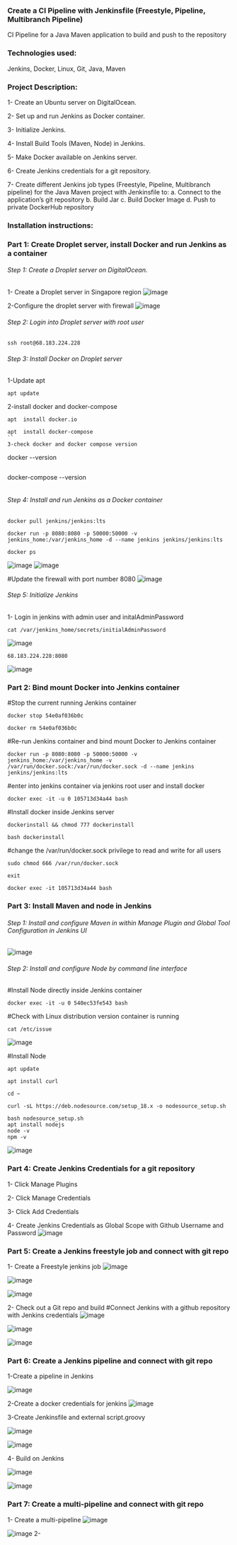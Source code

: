 ### Create a CI Pipeline with Jenkinsfile (Freestyle, Pipeline, Multibranch Pipeline)

CI Pipeline for a Java Maven application to build and push to the repository

### Technologies used:

Jenkins, Docker, Linux, Git, Java, Maven

### Project Description:

1- Create an Ubuntu server on DigitalOcean.

2- Set up and run Jenkins as Docker container.

3- Initialize Jenkins.

4- Install Build Tools (Maven, Node) in Jenkins.

5- Make Docker available on Jenkins server.

6- Create Jenkins credentials for a git repository.

7- Create different Jenkins job types (Freestyle, Pipeline, Multibranch pipeline) for the Java Maven project with Jenkinsfile to:
a. Connect to the application’s git repository
b. Build Jar
c. Build Docker Image
d. Push to private DockerHub repository

### Installation instructions:

### Part 1: Create Droplet server, install Docker and run Jenkins as a container

###### Step 1: Create a Droplet server on DigitalOcean.

1- Create a Droplet server in Singapore region
![image](image/Screenshot%202023-02-23%20at%203.59.07%20pm.png?raw=true)

2-Configure the droplet server with firewall
![image](image/Screenshot%202023-02-23%20at%204.02.17%20pm.png?raw=true)

###### Step 2: Login into Droplet server with root user

```
ssh root@68.183.224.228
```

###### Step 3: Install Docker on Droplet server

1-Update apt

```
apt update
```

2-install docker and docker-compose

```
apt  install docker.io
```

```
apt  install docker-compose
``
3-check docker and docker compose version
```

docker --version

```

```

docker-compose --version

```

```

###### Step 4: Install and run Jenkins as a Docker container

```
docker pull jenkins/jenkins:lts
```

```
docker run -p 8080:8080 -p 50000:50000 -v jenkins_home:/var/jenkins_home -d --name jenkins jenkins/jenkins:lts
```

```
docker ps
```

![image](image/Screenshot%202023-02-23%20at%204.15.31%20pm.png?raw=true)
![image](image/Screenshot%202023-02-23%20at%204.17.12%20pm.png?raw=true)

#Update the firewall with port number 8080
![image](image/Screenshot%202023-02-23%20at%204.23.25%20pm.png?raw=true)

###### Step 5: Initialize Jenkins

1- Login in jenkins with admin user and initalAdminPassword

```
cat /var/jenkins_home/secrets/initialAdminPassword
```

![image](image/Screenshot%202023-02-23%20at%204.20.37%20pm.png?raw=true)

```
68.183.224.228:8080
```

![image](image/Screenshot%202023-02-23%20at%206.06.10%20pm.png?raw=true)

### Part 2: Bind mount Docker into Jenkins container

#Stop the current running Jenkins container

```
docker stop 54e0af036b0c
```

```
docker rm 54e0af036b0c
```

#Re-run Jenkins container and bind mount Docker to Jenkins container

```
docker run -p 8080:8080 -p 50000:50000 -v jenkins_home:/var/jenkins_home -v /var/run/docker.sock:/var/run/docker.sock -d --name jenkins jenkins/jenkins:lts
```

#enter into jenkins container via jenkins root user and install docker

```
docker exec -it -u 0 105713d34a44 bash
```

#Install docker inside Jenkins server

```
dockerinstall && chmod 777 dockerinstall
```

```
bash dockerinstall
```

#change the /var/run/docker.sock privilege to read and write for all users

```
sudo chmod 666 /var/run/docker.sock
```

```
exit
```

```
docker exec -it 105713d34a44 bash
```

### Part 3: Install Maven and node in Jenkins

###### Step 1: Install and configure Maven in within Manage Plugin and Global Tool Configuration in Jenkins UI

![image](image/Screenshot%202023-02-23%20at%206.36.35%20pm.png?raw=true)

###### Step 2: Install and configure Node by command line interface

#Install Node directly inside Jenkins container

```
docker exec -it -u 0 540ec53fe543 bash
```

#Check with Linux distribution version container is running

```
cat /etc/issue
```

![image](image/Screenshot%202023-02-23%20at%206.41.03%20pm.png?raw=true)

#Install Node

```
apt update
```

```
apt install curl
```

```
cd ~
```

```
curl -sL https://deb.nodesource.com/setup_18.x -o nodesource_setup.sh
```

```
bash nodesource_setup.sh
apt install nodejs
node -v
npm -v
```

![image](image/Screenshot%202023-02-23%20at%206.52.29%20pm.png?raw=true)

### Part 4: Create Jenkins Credentials for a git repository

1- Click Manage Plugins

2- Click Manage Credentials

3- Click Add Credentials

4- Create Jenkins Credentials as Global Scope with Github Username and Password
![image](image/Screenshot%202023-02-23%20at%206.58.58%20pm.png?raw=true)

### Part 5: Create a Jenkins freestyle job and connect with git repo

1- Create a Freestyle jenkins job
![image](image/Screenshot%202023-02-23%20at%207.25.12%20pm.png?raw=true)

![image](image/Screenshot%202023-02-23%20at%208.00.01%20pm.png?raw=true)

![image](image/Screenshot%202023-02-23%20at%207.59.20%20pm.png?raw=true)

2- Check out a Git repo and build
#Connect Jenkins with a github repository with Jenkins credentials
![image](image/Screenshot%202023-02-23%20at%208.21.36%20pm.png?raw=true)

![image](image/Screenshot%202023-02-23%20at%208.23.47%20pm.png?raw=true)

![image](image/Screenshot%202023-02-23%20at%208.25.21%20pm.png?raw=true)

### Part 6: Create a Jenkins pipeline and connect with git repo

1-Create a pipeline in Jenkins

![image](image/Screenshot%202023-02-23%20at%208.39.12%20pm.png?raw=true)

2-Create a docker credentials for jenkins
![image](image/Screenshot%202023-02-23%20at%208.40.24%20pm.png?raw=true)

3-Create Jenkinsfile and external script.groovy

![image](image/Screenshot%202023-02-23%20at%208.47.50%20pm.png?raw=true)

![image](image/Screenshot%202023-02-23%20at%208.47.39%20pm.png?raw=true)

4- Build on Jenkins

![image](image/Screenshot%202023-02-23%20at%209.09.44%20pm.png?raw=true)

![image](image/Screenshot%202023-02-23%20at%209.10.03%20pm.png?raw=true)

### Part 7: Create a multi-pipeline and connect with git repo

1- Create a multi-pipeline
![image](image/Screenshot%202023-02-23%20at%209.45.30%20pm.png?raw=true)

![image](image/Screenshot%202023-02-23%20at%209.54.13%20pm.png?raw=true)
2-
